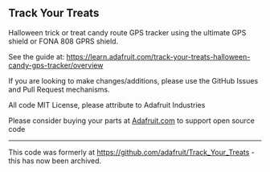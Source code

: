 ## Track Your Treats

Halloween trick or treat candy route GPS tracker using the ultimate GPS shield or FONA 808 GPRS shield.  

See the guide at: https://learn.adafruit.com/track-your-treats-halloween-candy-gps-tracker/overview

If you are looking to make changes/additions, please use the GitHub Issues and Pull Request mechanisms.

All code MIT License, please attribute to Adafruit Industries

Please consider buying your parts at [Adafruit.com](https://www.adafruit.com) to support open source code

--------------------
This code was formerly at https://github.com/adafruit/Track_Your_Treats - this has now been archived.
